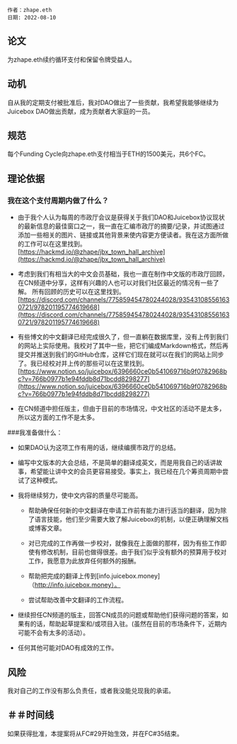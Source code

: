 
```纯文本
作者：zhape.eth
日期: 2022-08-10
```

## 论文

为zhape.eth续约循环支付和保留令牌受益人。

## 动机

自从我的定期支付被批准后，我对DAO做出了一些贡献，我希望我能够继续为Juicebox DAO做出贡献，成为贡献者大家庭的一员。

## 规范

每个Funding Cycle向zhape.eth支付相当于ETH的1500美元，共6个FC。

## 理论依据

### 我在这个支付周期内做了什么？

- 由于我个人认为每周的市政厅会议是获得关于我们DAO和Juicebox协议现状的最新信息的最佳窗口之一，我一直在汇编市政厅的摘要/记录，并试图通过添加一些相关的图片、链接或其他背景来使内容更方便读者。我在这方面所做的工作可以在这里找到。  [https://hackmd.io/@zhape/jbx_town_hall_archive](https://hackmd.io/@zhape/jbx_town_hall_archive)

- 考虑到我们有相当大的中文会员基础，我也一直在制作中文版的市政厅回顾，在CN频道中分享，这样有兴趣的人也可以对我们社区最近的情况有一些了解。  所有回顾的历史可以在这里找到。[https://discord.com/channels/775859454780244028/935431085561630721/978201195774619668](https://discord.com/channels/775859454780244028/935431085561630721/978201195774619668)

- 有些博文的中文翻译已经完成很久了，但一直躺在数据库里，没有上传到我们的网站上实际使用。我校对了其中一些，把它们编成Markdown格式，然后再提交并推送到我们的GitHub仓库，这样它们现在就可以在我们的网站上同步了。我已经校对并上传的那些可以在这里找到。[https://www.notion.so/juicebox/6396660ce0b541069716b9f0782968bc?v=766b0977b1e94fddb8d71bcdd8298277](https://www.notion.so/juicebox/6396660ce0b541069716b9f0782968bc?v=766b0977b1e94fddb8d71bcdd8298277)

- 在CN频道中担任版主，但由于目前的市场情况，中文社区的活动不是太多，所以这方面的工作不是太多。

###我准备做什么：

- 如果DAO认为这项工作有用的话，继续编撰市政厅的总结。

- 编写中文版本的大会总结，不是简单的翻译成英文，而是用我自己的话讲故事，希望能让讲中文的会员更容易接受。事实上，我已经在几个筹资周期中尝试了这种模式。

- 我将继续努力，使中文内容的质量尽可能高。

	- 帮助确保任何新的中文翻译在申请工作前有能力进行适当的翻译，因为除了语言技能，他们至少需要大致了解Juicebox的机制，以便正确理解文档或博客文章。

	- 对已完成的工作再做一步校对，就像我在上面做的那样，因为有些工作即使有修改机制，目前也做得很差。由于我们似乎没有额外的预算用于校对工作，我愿意为此放弃任何额外的报酬。

	- 帮助把完成的翻译上传到[info.juicebox.money]（http://info.juicebox.money）。

	- 尝试帮助改善中文翻译的工作流程。

- 继续担任CN频道的版主，回答CN成员的问题或帮助他们获得问题的答案，如果有的话，帮助起草提案和/或项目入驻。(虽然在目前的市场条件下，近期内可能不会有太多的活动）。

- 任何其他可能对DAO有成效的工作。

  

## 风险

我对自己的工作没有那么负责任，或者我没能兑现我的承诺。

## ＃＃时间线

如果获得批准，本提案将从FC#29开始生效，并在FC#35结束。
